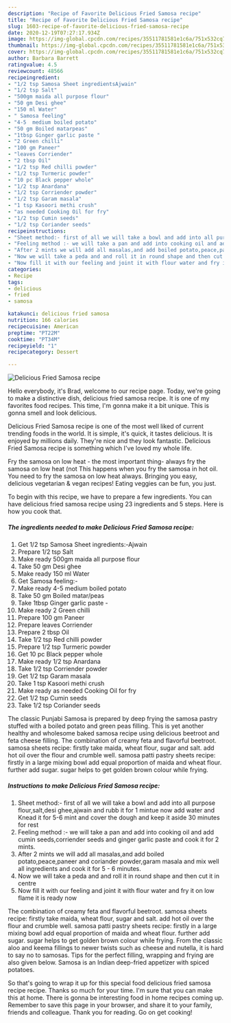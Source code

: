```yaml
---
description: "Recipe of Favorite Delicious Fried Samosa recipe"
title: "Recipe of Favorite Delicious Fried Samosa recipe"
slug: 1603-recipe-of-favorite-delicious-fried-samosa-recipe
date: 2020-12-19T07:27:17.934Z
image: https://img-global.cpcdn.com/recipes/35511781581e1c6a/751x532cq70/delicious-fried-samosa-recipe-recipe-main-photo.jpg
thumbnail: https://img-global.cpcdn.com/recipes/35511781581e1c6a/751x532cq70/delicious-fried-samosa-recipe-recipe-main-photo.jpg
cover: https://img-global.cpcdn.com/recipes/35511781581e1c6a/751x532cq70/delicious-fried-samosa-recipe-recipe-main-photo.jpg
author: Barbara Barrett
ratingvalue: 4.5
reviewcount: 48566
recipeingredient:
- "1/2 tsp Samosa Sheet ingredientsAjwain"
- "1/2 tsp Salt"
- "500gm maida all purpose flour"
- "50 gm Desi ghee"
- "150 ml Water"
- " Samosa feeling"
- "4-5  medium boiled potato"
- "50 gm Boiled matarpeas"
- "1tbsp Ginger garlic paste "
- "2 Green chilli"
- "100 gm Paneer"
- "leaves Corriender"
- "2 tbsp Oil"
- "1/2 tsp Red chilli powder"
- "1/2 tsp Turmeric powder"
- "10 pc Black pepper whole"
- "1/2 tsp Anardana"
- "1/2 tsp Corriender powder"
- "1/2 tsp Garam masala"
- "1 tsp Kasoori methi crush"
- "as needed Cooking Oil for fry"
- "1/2 tsp Cumin seeds"
- "1/2 tsp Coriander seeds"
recipeinstructions:
- "Sheet method:- first of all we will take a bowl and add into all purpose flour,salt,desi ghee,ajwain and rubb it for 1 mintue now add water and Knead it for 5-6 mint and cover the dough and keep it aside 30 minutes for rest"
- "Feeling method :- we will take a pan and add into cooking oil and add cumin seeds,corriender seeds and ginger garlic paste and cook it for 2 mints."
- "After 2 mints we will add all masalas,and add boiled potato,peace,paneer and coriander powder,garam masala and mix well all ingredients and cook it for 5 - 6 minutes."
- "Now we will take a peda and and roll it in round shape and then cut it in centre"
- "Now fill it with our feeling and joint it with flour water and fry it on low flame it is ready now"
categories:
- Recipe
tags:
- delicious
- fried
- samosa

katakunci: delicious fried samosa 
nutrition: 166 calories
recipecuisine: American
preptime: "PT22M"
cooktime: "PT34M"
recipeyield: "1"
recipecategory: Dessert

---
```



![Delicious Fried Samosa recipe](https://img-global.cpcdn.com/recipes/35511781581e1c6a/751x532cq70/delicious-fried-samosa-recipe-recipe-main-photo.jpg)

Hello everybody, it's Brad, welcome to our recipe page. Today, we're going to make a distinctive dish, delicious fried samosa recipe. It is one of my favorites food recipes. This time, I'm gonna make it a bit unique. This is gonna smell and look delicious.

Delicious Fried Samosa recipe is one of the most well liked of current trending foods in the world. It is simple, it's quick, it tastes delicious. It is enjoyed by millions daily. They're nice and they look fantastic. Delicious Fried Samosa recipe is something which I've loved my whole life.

Fry the samosa on low heat - the most important thing- always fry the samosa on low heat (not This happens when you fry the samosa in hot oil. You need to fry the samosa on low heat always. Bringing you easy, delicious vegetarian &amp; vegan recipes! Eating veggies can be fun, you just.


To begin with this recipe, we have to prepare a few ingredients. You can have delicious fried samosa recipe using 23 ingredients and 5 steps. Here is how you cook that.

<!--inarticleads1-->

##### The ingredients needed to make Delicious Fried Samosa recipe:

1. Get 1/2 tsp Samosa Sheet ingredients:-Ajwain
1. Prepare 1/2 tsp Salt
1. Make ready 500gm maida all purpose flour
1. Take 50 gm Desi ghee
1. Make ready 150 ml Water
1. Get  Samosa feeling:-
1. Make ready 4-5  medium boiled potato
1. Take 50 gm Boiled matar/peas
1. Take 1tbsp Ginger garlic paste -
1. Make ready 2 Green chilli
1. Prepare 100 gm Paneer
1. Prepare leaves Corriender
1. Prepare 2 tbsp Oil
1. Take 1/2 tsp Red chilli powder
1. Prepare 1/2 tsp Turmeric powder
1. Get 10 pc Black pepper whole
1. Make ready 1/2 tsp Anardana
1. Take 1/2 tsp Corriender powder
1. Get 1/2 tsp Garam masala
1. Take 1 tsp Kasoori methi crush
1. Make ready as needed Cooking Oil for fry
1. Get 1/2 tsp Cumin seeds
1. Take 1/2 tsp Coriander seeds


The classic Punjabi Samosa is prepared by deep frying the samosa pastry stuffed with a boiled potato and green peas filling. This is yet another healthy and wholesome baked samosa recipe using delicious beetroot and feta cheese filling. The combination of creamy feta and flavorful beetroot. samosa sheets recipe: firstly take maida, wheat flour, sugar and salt. add hot oil over the flour and crumble well. samosa patti pastry sheets recipe: firstly in a large mixing bowl add equal proportion of maida and wheat flour. further add sugar. sugar helps to get golden brown colour while frying. 

<!--inarticleads2-->

##### Instructions to make Delicious Fried Samosa recipe:

1. Sheet method:- first of all we will take a bowl and add into all purpose flour,salt,desi ghee,ajwain and rubb it for 1 mintue now add water and Knead it for 5-6 mint and cover the dough and keep it aside 30 minutes for rest
1. Feeling method :- we will take a pan and add into cooking oil and add cumin seeds,corriender seeds and ginger garlic paste and cook it for 2 mints.
1. After 2 mints we will add all masalas,and add boiled potato,peace,paneer and coriander powder,garam masala and mix well all ingredients and cook it for 5 - 6 minutes.
1. Now we will take a peda and and roll it in round shape and then cut it in centre
1. Now fill it with our feeling and joint it with flour water and fry it on low flame it is ready now


The combination of creamy feta and flavorful beetroot. samosa sheets recipe: firstly take maida, wheat flour, sugar and salt. add hot oil over the flour and crumble well. samosa patti pastry sheets recipe: firstly in a large mixing bowl add equal proportion of maida and wheat flour. further add sugar. sugar helps to get golden brown colour while frying. From the classic aloo and keema fillings to newer twists such as cheese and nutella, it is hard to say no to samosas. Tips for the perfect filling, wrapping and frying are also given below. Samosa is an Indian deep-fried appetizer with spiced potatoes. 

So that's going to wrap it up for this special food delicious fried samosa recipe recipe. Thanks so much for your time. I'm sure that you can make this at home. There is gonna be interesting food in home recipes coming up. Remember to save this page in your browser, and share it to your family, friends and colleague. Thank you for reading. Go on get cooking!
